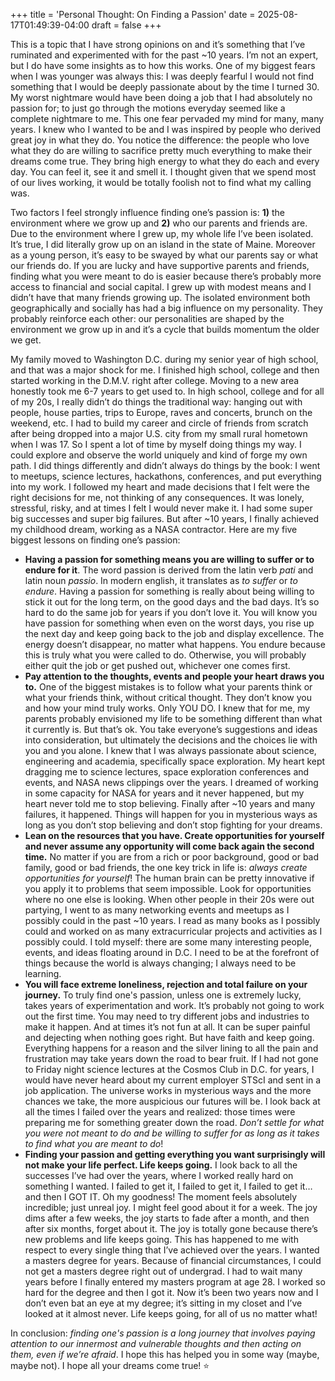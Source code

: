 +++
title = 'Personal Thought: On Finding a Passion'
date = 2025-08-17T01:49:39-04:00
draft = false
+++

This is a topic that I have strong opinions on and it’s something that I’ve ruminated and experimented with for the past ~10 years. I’m not an expert, but I do have some insights as to how this works. One of my biggest fears when I was younger was always this: I was deeply fearful I would not find something that I would be deeply passionate about by the time I turned 30. My worst nightmare would have been doing a job that I had absolutely no passion for; to just go through the motions everyday seemed like a complete nightmare to me. This one fear pervaded my mind for many, many years. I knew who I wanted to be and I was inspired by people who derived great joy in what they do. You notice the difference: the people who love what they do are willing to sacrifice pretty much everything to make their dreams come true. They bring high energy to what they do each and every day. You can feel it, see it and smell it. I thought given that we spend most of our lives working, it would be totally foolish not to find what my calling was.

Two factors I feel strongly influence finding one’s passion is: **1)** the environment where we grow up and **2)** who our parents and friends are. Due to the environment where I grew up, my whole life I’ve been isolated. It’s true, I did literally grow up on an island in the state of Maine. Moreover as a young person, it’s easy to be swayed by what our parents say or what our friends do. If you are lucky and have supportive parents and friends, finding what you were meant to do is easier because there’s probably more access to financial and social capital. I grew up with modest means and I didn’t have that many friends growing up. The isolated environment both geographically and socially has had a big influence on my personality. They probably reinforce each other: our personalities are shaped by the environment we grow up in and it’s a cycle that builds momentum the older we get. 

My family moved to Washington D.C. during my senior year of high school, and that was a major shock for me. I finished high school, college and then started working in the D.M.V. right after college. Moving to a new area honestly took me 6-7 years to get used to. In high school, college and for all of my 20s, I really didn’t do things the traditional way: hanging out with people, house parties, trips to Europe, raves and concerts, brunch on the weekend, etc. I had to build my career and circle of friends from scratch after being dropped into a major U.S. city from my small rural hometown when I was 17. So I spent a lot of time by myself doing things my way. I could explore and observe the world uniquely and kind of forge my own path. I did things differently and didn’t always do things by the book: I went to meetups, science lectures, hackathons, conferences, and put everything into my work. I followed my heart and made decisions that I felt were the right decisions for me, not thinking of any consequences. It was lonely, stressful, risky, and at times I felt I would never make it. I had some super big successes and super big failures. But after ~10 years, I finally achieved my childhood dream, working as a NASA contractor. Here are my five biggest lessons on finding one’s passion:

* **Having a passion for something means you are willing to suffer or to endure for it**. The word passion is derived from the latin verb *pati* and latin noun *passio*. In modern english, it translates as *to suffer* or *to endure*. Having a passion for something is really about being willing to stick it out for the long term, on the good days and the bad days. It’s so hard to do the same job for years if you don’t love it. You will know you have passion for something when even on the worst days, you rise up the next day and keep going back to the job and display excellence. The energy doesn’t disappear, no matter what happens. You endure because this is truly what you were called to do. Otherwise, you will probably either quit the job or get pushed out, whichever one comes first.
* **Pay attention to the thoughts, events and people your heart draws you to.** One of the biggest mistakes is to follow what your parents think or what your friends think, without critical thought. They don’t know you and how your mind truly works. Only YOU DO. I knew that for me, my parents probably envisioned my life to be something different than what it currently is. But that’s ok. You take everyone’s suggestions and ideas into consideration, but ultimately the decisions and the choices lie with you and you alone. I knew that I was always passionate about science, engineering and academia, specifically space exploration. My heart kept dragging me to science lectures, space exploration conferences and events, and NASA news clippings over the years. I dreamed of working in some capacity for NASA for years and it never happened, but my heart never told me to stop believing. Finally after ~10 years and many failures, it happened. Things will happen for you in mysterious ways as long as you don’t stop believing and don’t stop fighting for your dreams.
* **Lean on the resources that you have. Create opportunities for yourself and never assume any opportunity will come back again the second time.** No matter if you are from a rich or poor background, good or bad family, good or bad friends, the one key trick in life is: *always create opportunities for yourself*! The human brain can be pretty innovative if you apply it to problems that seem impossible. Look for opportunities where no one else is looking. When other people in their 20s were out partying, I went to as many networking events and meetups as I possibly could in the past ~10 years. I read as many books as I possibly could and worked on as many extracurricular projects and activities as I possibly could. I told myself: there are some many interesting people, events, and ideas floating around in D.C. I need to be at the forefront of things because the world is always changing; I always need to be learning.
* **You will face extreme loneliness, rejection and total failure on your journey.** To truly find one's passion, unless one is extremely lucky, takes years of experimentation and work. It’s probably not going to work out the first time. You may need to try different jobs and industries to make it happen. And at times it’s not fun at all. It can be super painful and dejecting when nothing goes right. But have faith and keep going. Everything happens for a reason and the silver lining to all the pain and frustration may take years down the road to bear fruit. If I had not gone to Friday night science lectures at the Cosmos Club in D.C. for years, I would have never heard about my current employer STScI and sent in a job application. The universe works in mysterious ways and the more chances we take, the more auspicious our futures will be. I look back at all the times I failed over the years and realized: those times were preparing me for something greater down the road. *Don’t settle for what you were not meant to do and be willing to suffer for as long as it takes to find what you are meant to do*!
* **Finding your passion and getting everything you want surprisingly will not make your life perfect. Life keeps going.** I look back to all the successes I’ve had over the years, where I worked really hard on something I wanted. I failed to get it, I failed to get it, I failed to get it… and then I GOT IT. Oh my goodness! The moment feels absolutely incredible; just unreal joy. I might feel good about it for a week. The joy dims after a few weeks, the joy starts to fade after a month, and then after six months, forget about it. The joy is totally gone because there’s new problems and life keeps going. This has happened to me with respect to every single thing that I’ve achieved over the years. I wanted a masters degree for years. Because of financial circumstances, I could not get a masters degree right out of undergrad. I had to wait many years before I finally entered my masters program at age 28. I worked so hard for the degree and then I got it. Now it’s been two years now and I don’t even bat an eye at my degree; it’s sitting in my closet and I’ve looked at it almost never. Life keeps going, for all of us no matter what!

In conclusion: *finding one's passion is a long journey that involves paying attention to our innermost and vulnerable thoughts and then acting on them, even if we’re afraid*. I hope this has helped you in some way (maybe, maybe not). I hope all your dreams come true! ⭐

